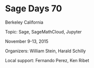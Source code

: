 # Sage Days 70 

Berkeley California

Topic: Sage, SageMathCloud, Jupyter

November 9-13, 2015

Organizers: William Stein, Harald Schilly

Local support: Fernando Perez, Ken Ribet
